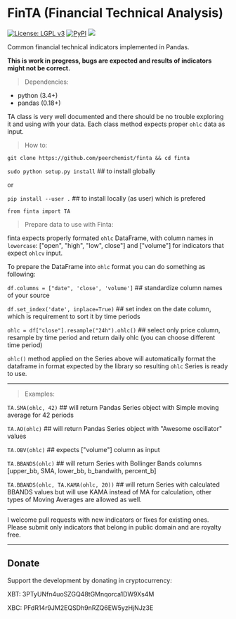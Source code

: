 # FinTA (Financial Technical Analysis)

[![License: LGPL v3](https://img.shields.io/badge/License-LGPL%20v3-blue.svg)](https://www.gnu.org/licenses/lgpl-3.0)
[![PyPI](https://img.shields.io/pypi/v/finta.svg?style=flat-square)](https://pypi.python.org/pypi/finta/)
[![](https://img.shields.io/badge/python-3.4+-blue.svg)](https://www.python.org/download/releases/3.4.0/) 

Common financial technical indicators implemented in Pandas.

**This is work in progress, bugs are expected and results of indicators
might not be correct.**

> Dependencies:

-   python (3.4+)
-   pandas (0.18+)

TA class is very well documented and there should be no trouble
exploring it and using with your data. Each class method expects proper
`ohlc` data as input.

> How to:

`git clone https://github.com/peerchemist/finta && cd finta`

`sudo python setup.py install` ## to install globally

or 

`pip install --user .` ## to install locally (as user) which is prefered

`from finta import TA`

> Prepare data to use with Finta:

finta expects properly formated `ohlc` DataFrame, with column names in `lowercase`:
 ["open", "high", "low", close"] and ["volume"] for indicators that expect `ohlcv` input.

To prepare the DataFrame into `ohlc` format you can do something as following:

`df.columns = ["date", 'close', 'volume']` ## standardize column names of your source

`df.set_index('date', inplace=True)` ## set index on the date column, which is requirement to sort it by time periods

`ohlc = df["close"].resample("24h").ohlc()` ## select only price column, resample by time period and return daily ohlc (you can choose different time period)

`ohlc()` method applied on the Series above will automatically format the dataframe in format expected by the library so resulting `ohlc` Series is ready to use.

____________________________________________________________________________

> Examples:

`TA.SMA(ohlc, 42)` ## will return Pandas Series object with Simple
moving average for 42 periods

`TA.AO(ohlc)` ## will return Pandas Series object with "Awesome oscillator" values

`TA.OBV(ohlc)` ## expects ["volume"] column as input

`TA.BBANDS(ohlc)` ## will return Series with Bollinger Bands columns [upper_bb, SMA, lower_bb, b_bandwith, percent_b]

`TA.BBANDS(ohlc, TA.KAMA(ohlc, 20))` ## will return Series with calculated BBANDS values but will use KAMA instead of MA for calculation, other types of Moving Averages are allowed as well.

------------------------------------------------------------------------

I welcome pull requests with new indicators or fixes for existing ones.
Please submit only indicators that belong in public domain and are
royalty free.

------------------------------------------------------------------------

## Donate

Support the development by donating in cryptocurrency:

XBT: 3PTyUNfn4uoSZGQ48tGMnqorca1DW9Xs4M

XBC: PFdR14r9JM2EQSDh9nRZQ6EW5yzHjNJz3E
